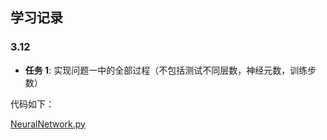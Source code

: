 ## 学习记录

### 3.12

- **任务 1**: 实现问题一中的全部过程（不包括测试不同层数，神经元数，训练步数）

代码如下：

[NeuralNetwork.py](https://github.com/z520yu/dian_test/blob/master/Neural%20Network.py)
